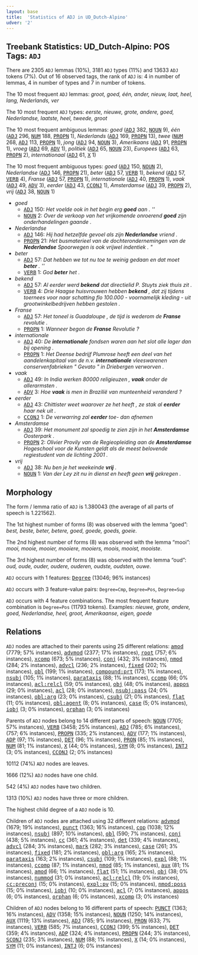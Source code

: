```yaml
---
layout: base
title:  'Statistics of ADJ in UD_Dutch-Alpino'
udver: '2'
---
```


## Treebank Statistics: UD_Dutch-Alpino: POS Tags: `ADJ`

There are 2305 `ADJ` lemmas (10%), 3181 `ADJ` types (11%) and 13633 `ADJ` tokens (7%).
Out of 16 observed tags, the rank of `ADJ` is: 4 in number of lemmas, 4 in number of types and 7 in number of tokens.

The 10 most frequent `ADJ` lemmas: <em>groot, goed, één, ander, nieuw, laat, heel, lang, Nederlands, ver</em>

The 10 most frequent `ADJ` types:  <em>eerste, nieuwe, grote, andere, goed, Nederlandse, laatste, heel, tweede, groot</em>

The 10 most frequent ambiguous lemmas: <em>goed</em> (<tt><a href="nl_alpino-pos-ADJ.html">ADJ</a></tt> 382, <tt><a href="nl_alpino-pos-NOUN.html">NOUN</a></tt> 9), <em>één</em> (<tt><a href="nl_alpino-pos-ADJ.html">ADJ</a></tt> 296, <tt><a href="nl_alpino-pos-NUM.html">NUM</a></tt> 188, <tt><a href="nl_alpino-pos-PROPN.html">PROPN</a></tt> 1), <em>Nederlands</em> (<tt><a href="nl_alpino-pos-ADJ.html">ADJ</a></tt> 169, <tt><a href="nl_alpino-pos-PROPN.html">PROPN</a></tt> 13), <em>twee</em> (<tt><a href="nl_alpino-pos-NUM.html">NUM</a></tt> 268, <tt><a href="nl_alpino-pos-ADJ.html">ADJ</a></tt> 113, <tt><a href="nl_alpino-pos-PROPN.html">PROPN</a></tt> 1), <em>jong</em> (<tt><a href="nl_alpino-pos-ADJ.html">ADJ</a></tt> 94, <tt><a href="nl_alpino-pos-NOUN.html">NOUN</a></tt> 3), <em>Amerikaans</em> (<tt><a href="nl_alpino-pos-ADJ.html">ADJ</a></tt> 91, <tt><a href="nl_alpino-pos-PROPN.html">PROPN</a></tt> 1), <em>vroeg</em> (<tt><a href="nl_alpino-pos-ADJ.html">ADJ</a></tt> 69, <tt><a href="nl_alpino-pos-ADV.html">ADV</a></tt> 1), <em>politiek</em> (<tt><a href="nl_alpino-pos-ADJ.html">ADJ</a></tt> 65, <tt><a href="nl_alpino-pos-NOUN.html">NOUN</a></tt> 23), <em>Europees</em> (<tt><a href="nl_alpino-pos-ADJ.html">ADJ</a></tt> 63, <tt><a href="nl_alpino-pos-PROPN.html">PROPN</a></tt> 2), <em>internationaal</em> (<tt><a href="nl_alpino-pos-ADJ.html">ADJ</a></tt> 61, <tt><a href="nl_alpino-pos-X.html">X</a></tt> 1)

The 10 most frequent ambiguous types:  <em>goed</em> (<tt><a href="nl_alpino-pos-ADJ.html">ADJ</a></tt> 150, <tt><a href="nl_alpino-pos-NOUN.html">NOUN</a></tt> 2), <em>Nederlandse</em> (<tt><a href="nl_alpino-pos-ADJ.html">ADJ</a></tt> 146, <tt><a href="nl_alpino-pos-PROPN.html">PROPN</a></tt> 21), <em>beter</em> (<tt><a href="nl_alpino-pos-ADJ.html">ADJ</a></tt> 57, <tt><a href="nl_alpino-pos-VERB.html">VERB</a></tt> 1), <em>bekend</em> (<tt><a href="nl_alpino-pos-ADJ.html">ADJ</a></tt> 57, <tt><a href="nl_alpino-pos-VERB.html">VERB</a></tt> 4), <em>Franse</em> (<tt><a href="nl_alpino-pos-ADJ.html">ADJ</a></tt> 57, <tt><a href="nl_alpino-pos-PROPN.html">PROPN</a></tt> 1), <em>internationale</em> (<tt><a href="nl_alpino-pos-ADJ.html">ADJ</a></tt> 40, <tt><a href="nl_alpino-pos-PROPN.html">PROPN</a></tt> 1), <em>vaak</em> (<tt><a href="nl_alpino-pos-ADJ.html">ADJ</a></tt> 49, <tt><a href="nl_alpino-pos-ADV.html">ADV</a></tt> 3), <em>eerder</em> (<tt><a href="nl_alpino-pos-ADJ.html">ADJ</a></tt> 43, <tt><a href="nl_alpino-pos-CCONJ.html">CCONJ</a></tt> 1), <em>Amsterdamse</em> (<tt><a href="nl_alpino-pos-ADJ.html">ADJ</a></tt> 39, <tt><a href="nl_alpino-pos-PROPN.html">PROPN</a></tt> 2), <em>vrij</em> (<tt><a href="nl_alpino-pos-ADJ.html">ADJ</a></tt> 38, <tt><a href="nl_alpino-pos-NOUN.html">NOUN</a></tt> 1)


* <em>goed</em>
  * <tt><a href="nl_alpino-pos-ADJ.html">ADJ</a></tt> 150: <em>Het voelde ook in het begin erg <b>goed</b> aan . ''</em>
  * <tt><a href="nl_alpino-pos-NOUN.html">NOUN</a></tt> 2: <em>Over de verkoop van het vrijkomende onroerend <b>goed</b> zijn onderhandelingen gaande .</em>
* <em>Nederlandse</em>
  * <tt><a href="nl_alpino-pos-ADJ.html">ADJ</a></tt> 146: <em>Hij had hetzelfde gevoel als zijn <b>Nederlandse</b> vriend .</em>
  * <tt><a href="nl_alpino-pos-PROPN.html">PROPN</a></tt> 21: <em>Het busmaterieel van de dochterondernemingen van de <b>Nederlandse</b> Spoorwegen is ook vrijwel indentiek . "</em>
* <em>beter</em>
  * <tt><a href="nl_alpino-pos-ADJ.html">ADJ</a></tt> 57: <em>Dat hebben we tot nu toe te weinig gedaan en dat moet <b>beter</b> . ''</em>
  * <tt><a href="nl_alpino-pos-VERB.html">VERB</a></tt> 1: <em>God <b>beter</b> het .</em>
* <em>bekend</em>
  * <tt><a href="nl_alpino-pos-ADJ.html">ADJ</a></tt> 57: <em>Al eerder werd <b>bekend</b> dat directielid P. Stuyts ziek thuis zit .</em>
  * <tt><a href="nl_alpino-pos-VERB.html">VERB</a></tt> 4: <em>Drie Haagse huisvrouwen hebben <b>bekend</b> , dat zij tijdens toernees voor naar schatting flo 100.000 - voornamelijk kleding - uit grootwinkelbedrijven hebben gestolen .</em>
* <em>Franse</em>
  * <tt><a href="nl_alpino-pos-ADJ.html">ADJ</a></tt> 57: <em>Het toneel is Guadaloupe , de tijd is wederom de <b>Franse</b> revolutie .</em>
  * <tt><a href="nl_alpino-pos-PROPN.html">PROPN</a></tt> 1: <em>Wanneer begon de <b>Franse</b> Revolutie ?</em>
* <em>internationale</em>
  * <tt><a href="nl_alpino-pos-ADJ.html">ADJ</a></tt> 40: <em>De <b>internationale</b> fondsen waren aan het slot alle lager dan bij opening .</em>
  * <tt><a href="nl_alpino-pos-PROPN.html">PROPN</a></tt> 1: <em>Het Deense bedrijf Plumrose heeft een deel van het aandelenkapitaal van de n.v. <b>internationale</b> vleeswarenen conservenfabrieken " Gevato " in Driebergen verworven .</em>
* <em>vaak</em>
  * <tt><a href="nl_alpino-pos-ADJ.html">ADJ</a></tt> 49: <em>In India werken 80000 religieuzen , <b>vaak</b> onder de allerarmsten .</em>
  * <tt><a href="nl_alpino-pos-ADV.html">ADV</a></tt> 3: <em>Hoe <b>vaak</b> is men in Brazilië van munteenheid veranderd ?</em>
* <em>eerder</em>
  * <tt><a href="nl_alpino-pos-ADJ.html">ADJ</a></tt> 43: <em>Chittister weet waarover ze het heeft , ze stak al <b>eerder</b> haar nek uit .</em>
  * <tt><a href="nl_alpino-pos-CCONJ.html">CCONJ</a></tt> 1: <em>De verwarring zal <b>eerder</b> toe- dan afnemen</em>
* <em>Amsterdamse</em>
  * <tt><a href="nl_alpino-pos-ADJ.html">ADJ</a></tt> 39: <em>Het monument zal spoedig te zien zijn in het <b>Amsterdamse</b> Oosterpark .</em>
  * <tt><a href="nl_alpino-pos-PROPN.html">PROPN</a></tt> 2: <em>Olivier Provily van de Regieopleiding aan de <b>Amsterdamse</b> Hogeschool voor de Kunsten geldt als de meest belovende regiestudent van de lichting 2001 .</em>
* <em>vrij</em>
  * <tt><a href="nl_alpino-pos-ADJ.html">ADJ</a></tt> 38: <em>Nu ben je het weekeinde <b>vrij</b> .</em>
  * <tt><a href="nl_alpino-pos-NOUN.html">NOUN</a></tt> 1: <em>Van der Ley zit nu in dienst en heeft geen <b>vrij</b> gekregen .</em>

## Morphology

The form / lemma ratio of `ADJ` is 1.380043 (the average of all parts of speech is 1.221562).

The 1st highest number of forms (8) was observed with the lemma “goed”: <em>best, beste, beter, betere, goed, goede, goeds, goeie</em>.

The 2nd highest number of forms (8) was observed with the lemma “mooi”: <em>mooi, mooie, mooier, mooiere, mooiers, moois, mooist, mooiste</em>.

The 3rd highest number of forms (8) was observed with the lemma “oud”: <em>oud, oude, ouder, oudere, ouderen, oudste, oudsten, ouwe</em>.

`ADJ` occurs with 1 features: <tt><a href="nl_alpino-feat-Degree.html">Degree</a></tt> (13046; 96% instances)

`ADJ` occurs with 3 feature-value pairs: `Degree=Cmp`, `Degree=Pos`, `Degree=Sup`

`ADJ` occurs with 4 feature combinations.
The most frequent feature combination is `Degree=Pos` (11793 tokens).
Examples: <em>nieuwe, grote, andere, goed, Nederlandse, heel, groot, Amerikaanse, eigen, goede</em>


## Relations

`ADJ` nodes are attached to their parents using 25 different relations: <tt><a href="nl_alpino-dep-amod.html">amod</a></tt> (7779; 57% instances), <tt><a href="nl_alpino-dep-advmod.html">advmod</a></tt> (2377; 17% instances), <tt><a href="nl_alpino-dep-root.html">root</a></tt> (757; 6% instances), <tt><a href="nl_alpino-dep-xcomp.html">xcomp</a></tt> (673; 5% instances), <tt><a href="nl_alpino-dep-conj.html">conj</a></tt> (432; 3% instances), <tt><a href="nl_alpino-dep-nmod.html">nmod</a></tt> (284; 2% instances), <tt><a href="nl_alpino-dep-advcl.html">advcl</a></tt> (236; 2% instances), <tt><a href="nl_alpino-dep-fixed.html">fixed</a></tt> (202; 1% instances), <tt><a href="nl_alpino-dep-obl.html">obl</a></tt> (199; 1% instances), <tt><a href="nl_alpino-dep-compound-prt.html">compound:prt</a></tt> (173; 1% instances), <tt><a href="nl_alpino-dep-nsubj.html">nsubj</a></tt> (105; 1% instances), <tt><a href="nl_alpino-dep-parataxis.html">parataxis</a></tt> (88; 1% instances), <tt><a href="nl_alpino-dep-ccomp.html">ccomp</a></tt> (66; 0% instances), <tt><a href="nl_alpino-dep-acl-relcl.html">acl:relcl</a></tt> (59; 0% instances), <tt><a href="nl_alpino-dep-obj.html">obj</a></tt> (48; 0% instances), <tt><a href="nl_alpino-dep-appos.html">appos</a></tt> (29; 0% instances), <tt><a href="nl_alpino-dep-acl.html">acl</a></tt> (28; 0% instances), <tt><a href="nl_alpino-dep-nsubj-pass.html">nsubj:pass</a></tt> (24; 0% instances), <tt><a href="nl_alpino-dep-obl-arg.html">obl:arg</a></tt> (23; 0% instances), <tt><a href="nl_alpino-dep-csubj.html">csubj</a></tt> (21; 0% instances), <tt><a href="nl_alpino-dep-flat.html">flat</a></tt> (11; 0% instances), <tt><a href="nl_alpino-dep-obl-agent.html">obl:agent</a></tt> (8; 0% instances), <tt><a href="nl_alpino-dep-case.html">case</a></tt> (5; 0% instances), <tt><a href="nl_alpino-dep-iobj.html">iobj</a></tt> (3; 0% instances), <tt><a href="nl_alpino-dep-orphan.html">orphan</a></tt> (3; 0% instances)

Parents of `ADJ` nodes belong to 14 different parts of speech: <tt><a href="nl_alpino-pos-NOUN.html">NOUN</a></tt> (7705; 57% instances), <tt><a href="nl_alpino-pos-VERB.html">VERB</a></tt> (3458; 25% instances), <tt><a href="nl_alpino-pos-ADJ.html">ADJ</a></tt> (785; 6% instances),  (757; 6% instances), <tt><a href="nl_alpino-pos-PROPN.html">PROPN</a></tt> (335; 2% instances), <tt><a href="nl_alpino-pos-ADV.html">ADV</a></tt> (177; 1% instances), <tt><a href="nl_alpino-pos-ADP.html">ADP</a></tt> (97; 1% instances), <tt><a href="nl_alpino-pos-DET.html">DET</a></tt> (96; 1% instances), <tt><a href="nl_alpino-pos-PRON.html">PRON</a></tt> (85; 1% instances), <tt><a href="nl_alpino-pos-NUM.html">NUM</a></tt> (81; 1% instances), <tt><a href="nl_alpino-pos-X.html">X</a></tt> (44; 0% instances), <tt><a href="nl_alpino-pos-SYM.html">SYM</a></tt> (8; 0% instances), <tt><a href="nl_alpino-pos-INTJ.html">INTJ</a></tt> (3; 0% instances), <tt><a href="nl_alpino-pos-CCONJ.html">CCONJ</a></tt> (2; 0% instances)

10112 (74%) `ADJ` nodes are leaves.

1666 (12%) `ADJ` nodes have one child.

542 (4%) `ADJ` nodes have two children.

1313 (10%) `ADJ` nodes have three or more children.

The highest child degree of a `ADJ` node is 10.

Children of `ADJ` nodes are attached using 32 different relations: <tt><a href="nl_alpino-dep-advmod.html">advmod</a></tt> (1679; 19% instances), <tt><a href="nl_alpino-dep-punct.html">punct</a></tt> (1363; 16% instances), <tt><a href="nl_alpino-dep-cop.html">cop</a></tt> (1038; 12% instances), <tt><a href="nl_alpino-dep-nsubj.html">nsubj</a></tt> (897; 10% instances), <tt><a href="nl_alpino-dep-obl.html">obl</a></tt> (590; 7% instances), <tt><a href="nl_alpino-dep-conj.html">conj</a></tt> (438; 5% instances), <tt><a href="nl_alpino-dep-cc.html">cc</a></tt> (361; 4% instances), <tt><a href="nl_alpino-dep-det.html">det</a></tt> (339; 4% instances), <tt><a href="nl_alpino-dep-advcl.html">advcl</a></tt> (284; 3% instances), <tt><a href="nl_alpino-dep-mark.html">mark</a></tt> (282; 3% instances), <tt><a href="nl_alpino-dep-case.html">case</a></tt> (261; 3% instances), <tt><a href="nl_alpino-dep-fixed.html">fixed</a></tt> (181; 2% instances), <tt><a href="nl_alpino-dep-obl-arg.html">obl:arg</a></tt> (165; 2% instances), <tt><a href="nl_alpino-dep-parataxis.html">parataxis</a></tt> (163; 2% instances), <tt><a href="nl_alpino-dep-csubj.html">csubj</a></tt> (109; 1% instances), <tt><a href="nl_alpino-dep-expl.html">expl</a></tt> (88; 1% instances), <tt><a href="nl_alpino-dep-ccomp.html">ccomp</a></tt> (87; 1% instances), <tt><a href="nl_alpino-dep-nmod.html">nmod</a></tt> (85; 1% instances), <tt><a href="nl_alpino-dep-aux.html">aux</a></tt> (81; 1% instances), <tt><a href="nl_alpino-dep-amod.html">amod</a></tt> (66; 1% instances), <tt><a href="nl_alpino-dep-flat.html">flat</a></tt> (51; 1% instances), <tt><a href="nl_alpino-dep-obj.html">obj</a></tt> (38; 0% instances), <tt><a href="nl_alpino-dep-nummod.html">nummod</a></tt> (31; 0% instances), <tt><a href="nl_alpino-dep-acl-relcl.html">acl:relcl</a></tt> (19; 0% instances), <tt><a href="nl_alpino-dep-cc-preconj.html">cc:preconj</a></tt> (15; 0% instances), <tt><a href="nl_alpino-dep-expl-pv.html">expl:pv</a></tt> (15; 0% instances), <tt><a href="nl_alpino-dep-nmod-poss.html">nmod:poss</a></tt> (15; 0% instances), <tt><a href="nl_alpino-dep-iobj.html">iobj</a></tt> (10; 0% instances), <tt><a href="nl_alpino-dep-acl.html">acl</a></tt> (7; 0% instances), <tt><a href="nl_alpino-dep-appos.html">appos</a></tt> (6; 0% instances), <tt><a href="nl_alpino-dep-orphan.html">orphan</a></tt> (6; 0% instances), <tt><a href="nl_alpino-dep-xcomp.html">xcomp</a></tt> (3; 0% instances)

Children of `ADJ` nodes belong to 16 different parts of speech: <tt><a href="nl_alpino-pos-PUNCT.html">PUNCT</a></tt> (1363; 16% instances), <tt><a href="nl_alpino-pos-ADV.html">ADV</a></tt> (1358; 15% instances), <tt><a href="nl_alpino-pos-NOUN.html">NOUN</a></tt> (1250; 14% instances), <tt><a href="nl_alpino-pos-AUX.html">AUX</a></tt> (1119; 13% instances), <tt><a href="nl_alpino-pos-ADJ.html">ADJ</a></tt> (785; 9% instances), <tt><a href="nl_alpino-pos-PRON.html">PRON</a></tt> (633; 7% instances), <tt><a href="nl_alpino-pos-VERB.html">VERB</a></tt> (585; 7% instances), <tt><a href="nl_alpino-pos-CCONJ.html">CCONJ</a></tt> (399; 5% instances), <tt><a href="nl_alpino-pos-DET.html">DET</a></tt> (359; 4% instances), <tt><a href="nl_alpino-pos-ADP.html">ADP</a></tt> (324; 4% instances), <tt><a href="nl_alpino-pos-PROPN.html">PROPN</a></tt> (244; 3% instances), <tt><a href="nl_alpino-pos-SCONJ.html">SCONJ</a></tt> (235; 3% instances), <tt><a href="nl_alpino-pos-NUM.html">NUM</a></tt> (88; 1% instances), <tt><a href="nl_alpino-pos-X.html">X</a></tt> (14; 0% instances), <tt><a href="nl_alpino-pos-SYM.html">SYM</a></tt> (11; 0% instances), <tt><a href="nl_alpino-pos-INTJ.html">INTJ</a></tt> (6; 0% instances)

